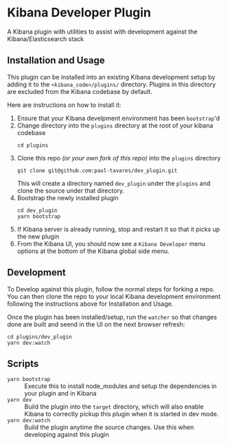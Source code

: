 # Kibana Developer Plugin

A Kibana plugin with utilities to assist with development against the Kibana/Elasticsearch stack


## Installation and Usage

This plugin can be installed into an existing Kibana development setup by adding it to the `<kibana_code>/plugins/` directory. Plugins in this directory are excluded from the Kibana codebase by default.

Here are instructions on how to install it:

1. Ensure that your Kibana develpment environment has been `bootstrap`'d
2. Change directory into the `plugins` directory at the root of your kibana codebase
    ```shell
    cd plugins
    ```
3. Clone this repo _(or your own fork of this repo)_ into the `plugins` directory
    ```shell
    git clone git@github.com:paul-tavares/dev_plugin.git
    ```
   This will create a directory named `dev_plugin` under the `plugins` and clone the source under that directory.
4. Bootstrap the newly installed plugin
    ```shell
    cd dev_plugin
    yarn bootstrap
    ```
5. If Kibana server is already  running, stop and restart it so that it picks up the new plugin
6. From the Kibana UI, you should now see a `Kibana Developer` menu options at the bottom of the Kibana global side menu.



## Development

To Develop against this plugin, follow the normal steps for forking a repo. You can then clone the repo to your local Kibana development environment following the instructions above for Installation and Usage.

Once the plugin has been installed/setup, run the `watcher` so that changes done are built and seend in the UI on the next browser refresh:

```shell
cd plugins/dev_plugin
yarn dev:watch
```


## Scripts

<dl>
  <dt><code>yarn bootstrap</code></dt>
  <dd>Execute this to install node_modules and setup the dependencies in your plugin and in Kibana</dd>

  <dt><code>yarn dev</code></dt>
  <dd>Build the plugin into the <code>target</code> directory, which will also enable Kibana to correctly pickup this plugin when it is started in dev mode.</dd>

  <dt><code>yarn dev:watch</code></dt>
  <dd>Build the plugin anytime the source changes. Use this when developing against this plugin</dd>
</dl>
